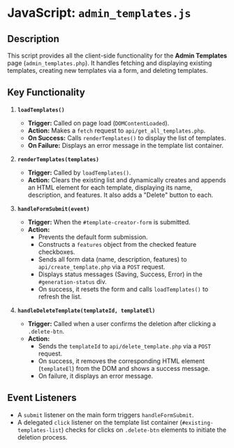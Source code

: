 # JavaScript: `admin_templates.js`

## Description

This script provides all the client-side functionality for the **Admin Templates** page (`admin_templates.php`). It handles fetching and displaying existing templates, creating new templates via a form, and deleting templates.

## Key Functionality

1.  **`loadTemplates()`**
    *   **Trigger:** Called on page load (`DOMContentLoaded`).
    *   **Action:** Makes a `fetch` request to `api/get_all_templates.php`.
    *   **On Success:** Calls `renderTemplates()` to display the list of templates.
    *   **On Failure:** Displays an error message in the template list container.

2.  **`renderTemplates(templates)`**
    *   **Trigger:** Called by `loadTemplates()`.
    *   **Action:** Clears the existing list and dynamically creates and appends an HTML element for each template, displaying its name, description, and features. It also adds a "Delete" button to each.

3.  **`handleFormSubmit(event)`**
    *   **Trigger:** When the `#template-creator-form` is submitted.
    *   **Action:**
        *   Prevents the default form submission.
        *   Constructs a `features` object from the checked feature checkboxes.
        *   Sends all form data (name, description, features) to `api/create_template.php` via a `POST` request.
        *   Displays status messages (Saving, Success, Error) in the `#generation-status` div.
        *   On success, it resets the form and calls `loadTemplates()` to refresh the list.

4.  **`handleDeleteTemplate(templateId, templateEl)`**
    *   **Trigger:** Called when a user confirms the deletion after clicking a `.delete-btn`.
    *   **Action:**
        *   Sends the `templateId` to `api/delete_template.php` via a `POST` request.
        *   On success, it removes the corresponding HTML element (`templateEl`) from the DOM and shows a success message.
        *   On failure, it displays an error message.

## Event Listeners

-   A `submit` listener on the main form triggers `handleFormSubmit`.
-   A delegated `click` listener on the template list container (`#existing-templates-list`) checks for clicks on `.delete-btn` elements to initiate the deletion process.
